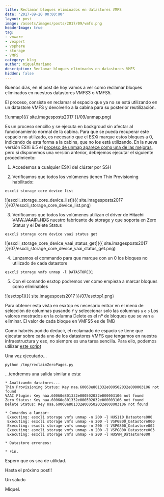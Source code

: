 ```yaml
---
title: Reclamar bloques eliminados en datastores VMFS
date: '2017-09-20 00:00:00'
layout: post
image: /assets/images/posts/2017/09/vmfs.png
headerImage: true
tag:
- vmware
- vexpert
- vsphere
- storage
- VMFS
category: blog
author: miquelMariano
description: Reclamar bloques eliminados en datastores VMFS
hidden: false
---
```


Buenos días, en el post de hoy vamos a ver como reclamar bloques eliminados en nuestros datastores VMFS3 o VMFS5.

El proceso, consiste en reclamar el espacio que ya no se está utilizando en un datastore VMFS y devolverlo a la cabina para su posterior reutilización.

![unmap]({{ site.imagesposts2017 }}/09/unmap.png)

Es un proceso sencillo y se ejecuta en backgroud sin afectar al funcionamiento normal de la cabina. Para que se pueda recuperar este espacio no utilizado, es necesario que el ESXi marque estos bloques a 0, indicando de esta forma a la cabina, que no los está utilizando. En la nueva versión ESXi 6.5 el [proceso de unmap aparece como una de las mejoras](https://www.vmware.com/content/dam/digitalmarketing/vmware/en/pdf/whitepaper/vsphere/vmw-white-paper-vsphr-whats-new-6-5.pdf), pero si disponemos una versión anterior, debejemos ejecutar el siguiente procedimiento:

1) Accedemos a cualquier ESXi del clúster por SSH

2) Verificamos que todos los volúmenes tienen Thin Provisioning habilitado:

```
esxcli storage core device list
```

![esxcli_storage_core_device_list]({{ site.imagesposts2017 }}/07/esxcli_storage_core_device_list.png)

3) Verificamos que todos los volúmenes utilizan el driver de ~~Hitachi VMW_VAAIP_HDS~~ nuestro fabricante de storage y que soporta en Zero Status y el Delete Status

```
esxcli storage core device vaai status get
```

![esxcli_storage_core_device_vaai_status_get]({{ site.imagesposts2017 }}/07/esxcli_storage_core_device_vaai_status_get.png)

4) Lanzamos el commando para que marque con un 0 los bloques no utilizado de cada datastore

```
esxcli storage vmfs unmap -l DATASTORE01
```

5) Con el comando esxtop podremos ver como empieza a marcar bloques como eliminables


![esxtop1]({{ site.imagesposts2017 }}/07/esxtop1.png)


Para obtener esta vista en esxtop es necesario entrar en el menú de selección de columnas pusando `f` y seleccionar  solo las columnas `a` `o` `p`
Los valores mostrados en la columna Delete es el nº de bloques que se van a eliminar. El valor de cada bloque en VMFS5 es de 1MB


Como habréis podido deducir, el reclamado de espacio se tiene que ejecutar sobre cada uno de los datastores VMFS que tengamos en nuestra infraestructura y eso, no siempre es una tarea sencilla. Para ello, podemos utilizar [este script](https://miquelmariano.github.io/reclaimZeroPages/)


Una vez ejecutado... 

```
python /tmp/reclaimZeroPages.py
```
...tendremos una salida similar a esta:


```
* Analizando datatores...
Thin Provisioning Status: Key naa.60060e801332e000502032e000003106 not found
VAAI Plugin: Key naa.60060e801332e000502032e000003106 not found
Zero Status: Key naa.60060e801332e000502032e000003106 not found
Delete Status: Key naa.60060e801332e000502032e000003106 not found
 
* Comandos a lanzar:
 Executing: esxcli storage vmfs unmap -n 200 -l HUS110_Datastore000
 Executing: esxcli storage vmfs unmap -n 200 -l VSPG800_Datastore000
 Executing: esxcli storage vmfs unmap -n 200 -l VSPG800_Datastore002
 Executing: esxcli storage vmfs unmap -n 200 -l VSPG800_Datastore003
 Executing: esxcli storage vmfs unmap -n 200 -l HUSVM_Datastore000
 
* Datastore erroneos:
 
* Fin.
```

Espero que os sea de utilidad.

Hasta el próximo post!!

 
Un saludo

Miquel.